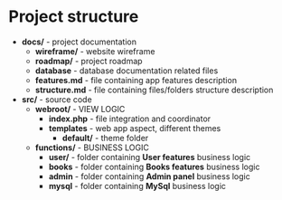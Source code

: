 Project structure
=================

* **docs/** - project documentation
    * **wireframe/** - website wireframe
    * **roadmap/** - project roadmap
    * **database** - database documentation related files
    * **features.md** - file containing app features description
    * **structure.md** - file containing files/folders structure description
* **src/** - source code
    * **webroot/** - VIEW LOGIC
        * **index.php** - file integration and coordinator
        * **templates** - web app aspect, different themes
            * **default/** - theme folder
    * **functions/** - BUSINESS LOGIC
        * **user/** - folder containing **User features** business logic
        * **books** - folder containing **Books features** business logic
        * **admin** - folder containing **Admin panel** business logic
        * **mysql** - folder containing **MySql** business logic

